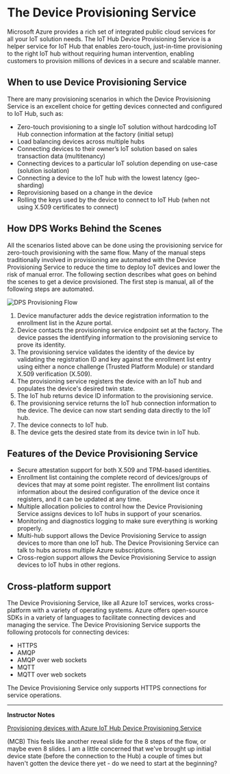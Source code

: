 # The Device Provisioning Service

Microsoft Azure provides a rich set of integrated public cloud services for all your IoT solution needs. The IoT Hub Device Provisioning Service is a helper service for IoT Hub that enables zero-touch, just-in-time provisioning to the right IoT hub without requiring human intervention, enabling customers to provision millions of devices in a secure and scalable manner.

## When to use Device Provisioning Service

There are many provisioning scenarios in which the Device Provisioning Service is an excellent choice for getting devices connected and configured to IoT Hub, such as:

* Zero-touch provisioning to a single IoT solution without hardcoding IoT Hub connection information at the factory (initial setup)
* Load balancing devices across multiple hubs
* Connecting devices to their owner’s IoT solution based on sales transaction data (multitenancy)
* Connecting devices to a particular IoT solution depending on use-case (solution isolation)
* Connecting a device to the IoT hub with the lowest latency (geo-sharding)
* Reprovisioning based on a change in the device
* Rolling the keys used by the device to connect to IoT Hub (when not using X.509 certificates to connect)

## How DPS Works Behind the Scenes

All the scenarios listed above can be done using the provisioning service for zero-touch provisioning with the same flow. Many of the manual steps traditionally involved in provisioning are automated with the Device Provisioning Service to reduce the time to deploy IoT devices and lower the risk of manual error. The following section describes what goes on behind the scenes to get a device provisioned. The first step is manual, all of the following steps are automated.

![DPS Provisioning Flow](../../Linked_Image_Files/M03_L01_dps-provisioning-flow.png)

1. Device manufacturer adds the device registration information to the enrollment list in the Azure portal.
2. Device contacts the provisioning service endpoint set at the factory. The device passes the identifying information to the provisioning service to prove its identity.
3. The provisioning service validates the identity of the device by validating the registration ID and key against the enrollment list entry using either a nonce challenge (Trusted Platform Module) or standard X.509 verification (X.509).
4. The provisioning service registers the device with an IoT hub and populates the device's desired twin state.
5. The IoT hub returns device ID information to the provisioning service.
6. The provisioning service returns the IoT hub connection information to the device. The device can now start sending data directly to the IoT hub.
7. The device connects to IoT hub.
8. The device gets the desired state from its device twin in IoT hub.

## Features of the Device Provisioning Service

* Secure attestation support for both X.509 and TPM-based identities.
* Enrollment list containing the complete record of devices/groups of devices that may at some point register. The enrollment list contains information about the desired configuration of the device once it registers, and it can be updated at any time.
* Multiple allocation policies to control how the Device Provisioning Service assigns devices to IoT hubs in support of your scenarios.
* Monitoring and diagnostics logging to make sure everything is working properly.
* Multi-hub support allows the Device Provisioning Service to assign devices to more than one IoT hub. The Device Provisioning Service can talk to hubs across multiple Azure subscriptions.
* Cross-region support allows the Device Provisioning Service to assign devices to IoT hubs in other regions.

## Cross-platform support

The Device Provisioning Service, like all Azure IoT services, works cross-platform with a variety of operating systems. Azure offers open-source SDKs in a variety of languages to facilitate connecting devices and managing the service. The Device Provisioning Service supports the following protocols for connecting devices:

* HTTPS
* AMQP
* AMQP over web sockets
* MQTT
* MQTT over web sockets

The Device Provisioning Service only supports HTTPS connections for service operations.

---

**Instructor Notes**

[Provisioning devices with Azure IoT Hub Device Provisioning Service](https://docs.microsoft.com/en-us/azure/iot-dps/about-iot-dps)

(MCB) This feels like another reveal slide for the 8 steps of the flow, or maybe even 8 slides.  I am a little concerned that we've brought up initial device state (before the connection to the Hub) a couple of times but haven't gotten the device there yet - do we need to start at the beginning?